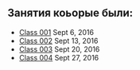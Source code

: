 ## Занятия коьорые были:
>
* [Class 001](https://github.com/Gideonamani/834/blob/gh-pages/%D0%A4%D0%B8%D0%B7/%D0%97%D0%B0%D0%BD%D1%8F%D1%82%D0%B8%D0%B5%20001.md) Sept 6, 2016
* [Class 002](https://github.com/Gideonamani/834/blob/gh-pages/%D0%A4%D0%B8%D0%B7/%D0%97%D0%B0%D0%BD%D1%8F%D1%82%D0%B8%D0%B5%20001.md) Sept 13, 2016
* [Class 003](https://github.com/Gideonamani/834/blob/gh-pages/%D0%A4%D0%B8%D0%B7/%D0%97%D0%B0%D0%BD%D1%8F%D1%82%D0%B8%D0%B5%20001.md) Sept 20, 2016
* [Class 004](https://github.com/Gideonamani/834/blob/gh-pages/%D0%A4%D0%B8%D0%B7/%D0%97%D0%B0%D0%BD%D1%8F%D1%82%D0%B8%D0%B5%20004.md) Sept 27, 2016
